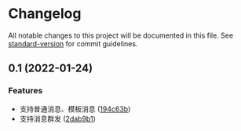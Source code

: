 # Changelog

All notable changes to this project will be documented in this file. See [standard-version](https://github.com/conventional-changelog/standard-version) for commit guidelines.

## 0.1 (2022-01-24)


### Features

* 支持普通消息、模板消息 ([194c63b](https://github.com/pigeon-cp/pigeon/commit/194c63bf8f23f302dc630b5353c5659d2190f89b))
* 支持消息群发 ([2dab9b1](https://github.com/pigeon-cp/pigeon/commit/2dab9b15ba6dcdb2685ad08199dda222a5a6da0a))

